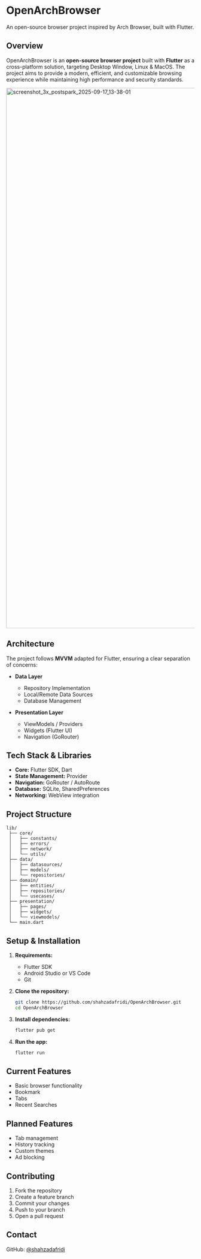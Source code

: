 # OpenArchBrowser

An open-source browser project inspired by Arch Browser, built with Flutter.

## Overview

OpenArchBrowser is an **open-source browser project** built with **Flutter** as a cross-platform solution, targeting Desktop Window, Linux & MacOS. The project aims to provide a modern, efficient, and customizable browsing experience while maintaining high performance and security standards.

<img width="2792" height="1442" alt="screenshot_3x_postspark_2025-09-17_13-38-01" src="https://github.com/user-attachments/assets/e5f89cb3-ea08-4382-b982-9e2379b00bdc" />


## Architecture

The project follows **MVVM** adapted for Flutter, ensuring a clear separation of concerns:

- **Data Layer**
    - Repository Implementation
    - Local/Remote Data Sources
    - Database Management

- **Presentation Layer**
    - ViewModels / Providers
    - Widgets (Flutter UI)
    - Navigation (GoRouter)

## Tech Stack & Libraries

- **Core:** Flutter SDK, Dart
- **State Management:** Provider
- **Navigation:** GoRouter / AutoRoute
- **Database:** SQLite, SharedPreferences
- **Networking:** WebView integration

## Project Structure
```
lib/
 ├── core/
 │   ├── constants/
 │   ├── errors/
 │   ├── network/
 │   └── utils/
 ├── data/
 │   ├── datasources/
 │   ├── models/
 │   └── repositories/
 ├── domain/
 │   ├── entities/
 │   ├── repositories/
 │   └── usecases/
 ├── presentation/
 │   ├── pages/
 │   ├── widgets/
 │   └── viewmodels/
 └── main.dart
```

## Setup & Installation

1. **Requirements:**
    - Flutter SDK
    - Android Studio or VS Code
    - Git

2. **Clone the repository:**
    ```bash
    git clone https://github.com/shahzadafridi/OpenArchBrowser.git
    cd OpenArchBrowser
    ```
3. **Install dependencies:**
    ```bash
    flutter pub get
    ```
4. **Run the app:**
    ```bash
    flutter run
    ```

## Current Features
- Basic browser functionality
- Bookmark 
- Tabs
- Recent Searches 

## Planned Features
- Tab management
- History tracking
- Custom themes
- Ad blocking

## Contributing
1. Fork the repository
2. Create a feature branch
3. Commit your changes
4. Push to your branch
5. Open a pull request

## Contact
GitHub: [@shahzadafridi](https://github.com/shahzadafridi)
